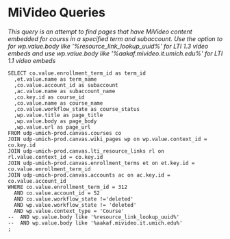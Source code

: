 # MiVideo Queries

*This query is an attempt to find pages that have MiVideo content embedded for courss in a specified term and subaccount.  Use the option to for wp.value.body like '%resource_link_lookup_uuid%' for LTI 1.3 video embeds and use wp.value.body like '%aakaf.mivideo.it.umich.edu%' for LTI 1.1 video embeds*



```
SELECT co.value.enrollment_term_id as term_id
  ,et.value.name as term_name
  ,co.value.account_id as subaccount
  ,ac.value.name as subaccount_name
  ,co.key.id as course_id
  ,co.value.name as course_name
  ,co.value.workflow_state as course_status
  ,wp.value.title as page_title
  ,wp.value.body as page_body
  ,wp.value.url as page_url
FROM udp-umich-prod.canvas.courses co
JOIN udp-umich-prod.canvas.wiki_pages wp on wp.value.context_id = co.key.id
JOIN udp-umich-prod.canvas.lti_resource_links rl on rl.value.context_id = co.key.id
JOIN udp-umich-prod.canvas.enrollment_terms et on et.key.id = co.value.enrollment_term_id
JOIN udp-umich-prod.canvas.accounts ac on ac.key.id = co.value.account_id
WHERE co.value.enrollment_term_id = 312
  AND co.value.account_id = 52
  AND co.value.workflow_state !='deleted'
  AND wp.value.workflow_state != 'deleted'
  AND wp.value.context_type = 'Course'
--  AND wp.value.body like '%resource_link_lookup_uuid%'
--  AND wp.value.body like '%aakaf.mivideo.it.umich.edu%'
;
```